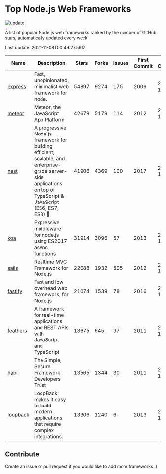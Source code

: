 # Top Node.js Web Frameworks

[![update](https://github.com/sunnysid3up/nodejs-web-frameworks/actions/workflows/update.yml/badge.svg)](https://github.com/sunnysid3up/nodejs-web-frameworks/actions/workflows/update.yml)

A list of popular Node.js web frameworks ranked by the number of GitHub stars, automatically updated every week.

Last update: 2021-11-08T00:49:27.591Z

| Name          | Description          | Stars                     | Forks          | Issues               | First Commit        | Last Commit         | Language          |
|---------------|----------------------|---------------------------|----------------|----------------------|---------------------|---------------------|-------------------|
| [express](https://github.com/expressjs/express) | Fast, unopinionated, minimalist web framework for node. | 54897 | 9274 | 175 | 2009 | 2021-11-07 | JS |
| [meteor](https://github.com/meteor/meteor) | Meteor, the JavaScript App Platform | 42679 | 5179 | 114 | 2012 | 2021-11-07 | JS |
| [nest](https://github.com/nestjs/nest) | A progressive Node.js framework for building efficient, scalable, and enterprise-grade server-side applications on top of TypeScript & JavaScript (ES6, ES7, ES8) 🚀 | 41906 | 4369 | 100 | 2017 | 2021-11-08 | TS |
| [koa](https://github.com/koajs/koa) | Expressive middleware for node.js using ES2017 async functions | 31914 | 3096 | 57 | 2013 | 2021-11-07 | JS |
| [sails](https://github.com/balderdashy/sails) | Realtime MVC Framework for Node.js | 22088 | 1932 | 505 | 2012 | 2021-11-07 | JS |
| [fastify](https://github.com/fastify/fastify) | Fast and low overhead web framework, for Node.js | 21074 | 1539 | 78 | 2016 | 2021-11-08 | JS |
| [feathers](https://github.com/feathersjs/feathers) | A framework for real-time applications and REST APIs with JavaScript and TypeScript | 13675 | 645 | 97 | 2011 | 2021-11-07 | TS |
| [hapi](https://github.com/hapijs/hapi) | The Simple, Secure Framework Developers Trust | 13565 | 1344 | 30 | 2011 | 2021-11-08 | JS |
| [loopback](https://github.com/strongloop/loopback) | LoopBack makes it easy to build modern applications that require complex integrations. | 13306 | 1240 | 6 | 2013 | 2021-11-07 | JS |

## Contribute 

Create an issue or pull request if you would like to add more frameworks :)